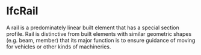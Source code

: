 IfcRail
=======

A rail is a predominately linear built element that has a special section profile. Rail is distinctive from built elements with similar geometric shapes (e.g. beam, member) that its major function is to ensure guidance of moving for vehicles or other kinds of machineries.
